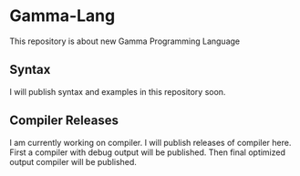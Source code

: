 # Gamma-Lang
This repository is about new Gamma Programming Language
## Syntax
I will publish syntax and examples in this repository soon.
## Compiler Releases
I am currently working on compiler.
I will publish releases of compiler here.
First a compiler with debug output will be published.
Then final optimized output compiler will be published.

